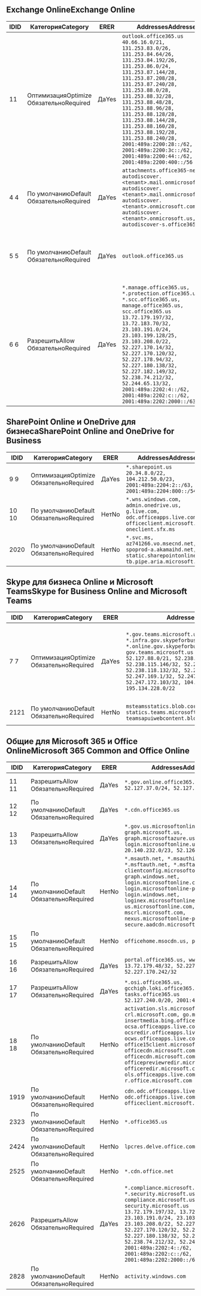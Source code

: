 <!--THIS FILE IS AUTOMATICALLY GENERATED. MANUAL CHANGES WILL BE OVERWRITTEN.-->
<!--Please contact the Office 365 Endpoints team with any questions.-->
<!--USGovGCCHigh endpoints version 2021011500-->
<!--File generated 2021-01-15 17:00:01.4418-->

## <a name="exchange-online"></a><span data-ttu-id="9f7e1-101">Exchange Online</span><span class="sxs-lookup"><span data-stu-id="9f7e1-101">Exchange Online</span></span>

<span data-ttu-id="9f7e1-102">ID</span><span class="sxs-lookup"><span data-stu-id="9f7e1-102">ID</span></span> | <span data-ttu-id="9f7e1-103">Категория</span><span class="sxs-lookup"><span data-stu-id="9f7e1-103">Category</span></span> | <span data-ttu-id="9f7e1-104">ER</span><span class="sxs-lookup"><span data-stu-id="9f7e1-104">ER</span></span> | <span data-ttu-id="9f7e1-105">Addresses</span><span class="sxs-lookup"><span data-stu-id="9f7e1-105">Addresses</span></span> | <span data-ttu-id="9f7e1-106">Порты</span><span class="sxs-lookup"><span data-stu-id="9f7e1-106">Ports</span></span>
-- | -------------------- | --- | ------------------------------------------------------------------------------------------------------------------------------------------------------------------------------------------------------------------------------------------------------------------------------------------------------------------------------------------------------------------------------------------------------------------------------------------------ | -------------------------------
<span data-ttu-id="9f7e1-107">1</span><span class="sxs-lookup"><span data-stu-id="9f7e1-107">1</span></span> | <span data-ttu-id="9f7e1-108">Оптимизация</span><span class="sxs-lookup"><span data-stu-id="9f7e1-108">Optimize</span></span><BR><span data-ttu-id="9f7e1-109">Обязательно</span><span class="sxs-lookup"><span data-stu-id="9f7e1-109">Required</span></span> | <span data-ttu-id="9f7e1-110">Да</span><span class="sxs-lookup"><span data-stu-id="9f7e1-110">Yes</span></span> | `outlook.office365.us`<BR>`40.66.16.0/21, 131.253.83.0/26, 131.253.84.64/26, 131.253.84.192/26, 131.253.86.0/24, 131.253.87.144/28, 131.253.87.208/28, 131.253.87.240/28, 131.253.88.0/28, 131.253.88.32/28, 131.253.88.48/28, 131.253.88.96/28, 131.253.88.128/28, 131.253.88.144/28, 131.253.88.160/28, 131.253.88.192/28, 131.253.88.240/28, 2001:489a:2200:28::/62, 2001:489a:2200:3c::/62, 2001:489a:2200:44::/62, 2001:489a:2200:400::/56` | <span data-ttu-id="9f7e1-111">**TCP:** 443, 80</span><span class="sxs-lookup"><span data-stu-id="9f7e1-111">**TCP:** 443, 80</span></span>
<span data-ttu-id="9f7e1-112">4 </span><span class="sxs-lookup"><span data-stu-id="9f7e1-112">4</span></span> | <span data-ttu-id="9f7e1-113">По умолчанию</span><span class="sxs-lookup"><span data-stu-id="9f7e1-113">Default</span></span><BR><span data-ttu-id="9f7e1-114">Обязательно</span><span class="sxs-lookup"><span data-stu-id="9f7e1-114">Required</span></span> | <span data-ttu-id="9f7e1-115">Да</span><span class="sxs-lookup"><span data-stu-id="9f7e1-115">Yes</span></span> | `attachments.office365-net.us, autodiscover.<tenant>.mail.onmicrosoft.com, autodiscover.<tenant>.mail.onmicrosoft.us, autodiscover.<tenant>.onmicrosoft.com, autodiscover.<tenant>.onmicrosoft.us, autodiscover-s.office365.us` | <span data-ttu-id="9f7e1-116">**TCP:** 443, 80</span><span class="sxs-lookup"><span data-stu-id="9f7e1-116">**TCP:** 443, 80</span></span>
<span data-ttu-id="9f7e1-117">5 </span><span class="sxs-lookup"><span data-stu-id="9f7e1-117">5</span></span> | <span data-ttu-id="9f7e1-118">По умолчанию</span><span class="sxs-lookup"><span data-stu-id="9f7e1-118">Default</span></span><BR><span data-ttu-id="9f7e1-119">Обязательно</span><span class="sxs-lookup"><span data-stu-id="9f7e1-119">Required</span></span> | <span data-ttu-id="9f7e1-120">Да</span><span class="sxs-lookup"><span data-stu-id="9f7e1-120">Yes</span></span> | `outlook.office365.us` | <span data-ttu-id="9f7e1-121">**TCP:** 143, 25, 587, 993, 995</span><span class="sxs-lookup"><span data-stu-id="9f7e1-121">**TCP:** 143, 25, 587, 993, 995</span></span>
<span data-ttu-id="9f7e1-122">6 </span><span class="sxs-lookup"><span data-stu-id="9f7e1-122">6</span></span> | <span data-ttu-id="9f7e1-123">Разрешить</span><span class="sxs-lookup"><span data-stu-id="9f7e1-123">Allow</span></span><BR><span data-ttu-id="9f7e1-124">Обязательно</span><span class="sxs-lookup"><span data-stu-id="9f7e1-124">Required</span></span> | <span data-ttu-id="9f7e1-125">Да</span><span class="sxs-lookup"><span data-stu-id="9f7e1-125">Yes</span></span> | `*.manage.office365.us, *.protection.office365.us, *.scc.office365.us, manage.office365.us, scc.office365.us`<BR>`13.72.179.197/32, 13.72.183.70/32, 23.103.191.0/24, 23.103.199.128/25, 23.103.208.0/22, 52.227.170.14/32, 52.227.170.120/32, 52.227.178.94/32, 52.227.180.138/32, 52.227.182.149/32, 52.238.74.212/32, 52.244.65.13/32, 2001:489a:2202:4::/62, 2001:489a:2202:c::/62, 2001:489a:2202:2000::/63` | <span data-ttu-id="9f7e1-126">**TCP:** 25, 443</span><span class="sxs-lookup"><span data-stu-id="9f7e1-126">**TCP:** 25, 443</span></span>

## <a name="sharepoint-online-and-onedrive-for-business"></a><span data-ttu-id="9f7e1-127">SharePoint Online и OneDrive для бизнеса</span><span class="sxs-lookup"><span data-stu-id="9f7e1-127">SharePoint Online and OneDrive for Business</span></span>

<span data-ttu-id="9f7e1-128">ID</span><span class="sxs-lookup"><span data-stu-id="9f7e1-128">ID</span></span> | <span data-ttu-id="9f7e1-129">Категория</span><span class="sxs-lookup"><span data-stu-id="9f7e1-129">Category</span></span> | <span data-ttu-id="9f7e1-130">ER</span><span class="sxs-lookup"><span data-stu-id="9f7e1-130">ER</span></span> | <span data-ttu-id="9f7e1-131">Addresses</span><span class="sxs-lookup"><span data-stu-id="9f7e1-131">Addresses</span></span> | <span data-ttu-id="9f7e1-132">Порты</span><span class="sxs-lookup"><span data-stu-id="9f7e1-132">Ports</span></span>
-- | -------------------- | --- | ------------------------------------------------------------------------------------------------------------------------- | ----------------
<span data-ttu-id="9f7e1-133">9 </span><span class="sxs-lookup"><span data-stu-id="9f7e1-133">9</span></span> | <span data-ttu-id="9f7e1-134">Оптимизация</span><span class="sxs-lookup"><span data-stu-id="9f7e1-134">Optimize</span></span><BR><span data-ttu-id="9f7e1-135">Обязательно</span><span class="sxs-lookup"><span data-stu-id="9f7e1-135">Required</span></span> | <span data-ttu-id="9f7e1-136">Да</span><span class="sxs-lookup"><span data-stu-id="9f7e1-136">Yes</span></span> | `*.sharepoint.us`<BR>`20.34.8.0/22, 104.212.50.0/23, 2001:489a:2204:2::/63, 2001:489a:2204:800::/54` | <span data-ttu-id="9f7e1-137">**TCP:** 443, 80</span><span class="sxs-lookup"><span data-stu-id="9f7e1-137">**TCP:** 443, 80</span></span>
<span data-ttu-id="9f7e1-138">10 </span><span class="sxs-lookup"><span data-stu-id="9f7e1-138">10</span></span> | <span data-ttu-id="9f7e1-139">По умолчанию</span><span class="sxs-lookup"><span data-stu-id="9f7e1-139">Default</span></span><BR><span data-ttu-id="9f7e1-140">Обязательно</span><span class="sxs-lookup"><span data-stu-id="9f7e1-140">Required</span></span> | <span data-ttu-id="9f7e1-141">Нет</span><span class="sxs-lookup"><span data-stu-id="9f7e1-141">No</span></span> | `*.wns.windows.com, admin.onedrive.us, g.live.com, odc.officeapps.live.com, officeclient.microsoft.com, oneclient.sfx.ms` | <span data-ttu-id="9f7e1-142">**TCP:** 443, 80</span><span class="sxs-lookup"><span data-stu-id="9f7e1-142">**TCP:** 443, 80</span></span>
<span data-ttu-id="9f7e1-143">20</span><span class="sxs-lookup"><span data-stu-id="9f7e1-143">20</span></span> | <span data-ttu-id="9f7e1-144">По умолчанию</span><span class="sxs-lookup"><span data-stu-id="9f7e1-144">Default</span></span><BR><span data-ttu-id="9f7e1-145">Обязательно</span><span class="sxs-lookup"><span data-stu-id="9f7e1-145">Required</span></span> | <span data-ttu-id="9f7e1-146">Нет</span><span class="sxs-lookup"><span data-stu-id="9f7e1-146">No</span></span> | `*.svc.ms, az741266.vo.msecnd.net, spoprod-a.akamaihd.net, static.sharepointonline.com, tb.pipe.aria.microsoft.com` | <span data-ttu-id="9f7e1-147">**TCP:** 443, 80</span><span class="sxs-lookup"><span data-stu-id="9f7e1-147">**TCP:** 443, 80</span></span>

## <a name="skype-for-business-online-and-microsoft-teams"></a><span data-ttu-id="9f7e1-148">Skype для бизнеса Online и Microsoft Teams</span><span class="sxs-lookup"><span data-stu-id="9f7e1-148">Skype for Business Online and Microsoft Teams</span></span>

<span data-ttu-id="9f7e1-149">ID</span><span class="sxs-lookup"><span data-stu-id="9f7e1-149">ID</span></span> | <span data-ttu-id="9f7e1-150">Категория</span><span class="sxs-lookup"><span data-stu-id="9f7e1-150">Category</span></span> | <span data-ttu-id="9f7e1-151">ER</span><span class="sxs-lookup"><span data-stu-id="9f7e1-151">ER</span></span> | <span data-ttu-id="9f7e1-152">Addresses</span><span class="sxs-lookup"><span data-stu-id="9f7e1-152">Addresses</span></span> | <span data-ttu-id="9f7e1-153">Порты</span><span class="sxs-lookup"><span data-stu-id="9f7e1-153">Ports</span></span>
-- | -------------------- | --- | --------------------------------------------------------------------------------------------------------------------------------------------------------------------------------------------------------------------------------------------------------------------------------------------------------------------------------- | ---------------------------------------------------
<span data-ttu-id="9f7e1-154">7 </span><span class="sxs-lookup"><span data-stu-id="9f7e1-154">7</span></span> | <span data-ttu-id="9f7e1-155">Оптимизация</span><span class="sxs-lookup"><span data-stu-id="9f7e1-155">Optimize</span></span><BR><span data-ttu-id="9f7e1-156">Обязательно</span><span class="sxs-lookup"><span data-stu-id="9f7e1-156">Required</span></span> | <span data-ttu-id="9f7e1-157">Да</span><span class="sxs-lookup"><span data-stu-id="9f7e1-157">Yes</span></span> | `*.gov.teams.microsoft.us, *.infra.gov.skypeforbusiness.us, *.online.gov.skypeforbusiness.us, gov.teams.microsoft.us`<BR>`52.127.88.0/21, 52.238.114.160/32, 52.238.115.146/32, 52.238.117.171/32, 52.238.118.132/32, 52.247.167.192/32, 52.247.169.1/32, 52.247.172.50/32, 52.247.172.103/32, 104.212.44.0/22, 195.134.228.0/22` | <span data-ttu-id="9f7e1-158">**TCP:** 443, 80</span><span class="sxs-lookup"><span data-stu-id="9f7e1-158">**TCP:** 443, 80</span></span><BR><span data-ttu-id="9f7e1-159">**UDP:** 3478, 3479, 3480, 3481</span><span class="sxs-lookup"><span data-stu-id="9f7e1-159">**UDP:** 3478, 3479, 3480, 3481</span></span>
<span data-ttu-id="9f7e1-160">21</span><span class="sxs-lookup"><span data-stu-id="9f7e1-160">21</span></span> | <span data-ttu-id="9f7e1-161">По умолчанию</span><span class="sxs-lookup"><span data-stu-id="9f7e1-161">Default</span></span><BR><span data-ttu-id="9f7e1-162">Обязательно</span><span class="sxs-lookup"><span data-stu-id="9f7e1-162">Required</span></span> | <span data-ttu-id="9f7e1-163">Нет</span><span class="sxs-lookup"><span data-stu-id="9f7e1-163">No</span></span> | `msteamsstatics.blob.core.usgovcloudapi.net, statics.teams.microsoft.com, teamsapuiwebcontent.blob.core.usgovcloudapi.net` | <span data-ttu-id="9f7e1-164">**TCP:** 443</span><span class="sxs-lookup"><span data-stu-id="9f7e1-164">**TCP:** 443</span></span>

## <a name="microsoft-365-common-and-office-online"></a><span data-ttu-id="9f7e1-165">Общие для Microsoft 365 и Office Online</span><span class="sxs-lookup"><span data-stu-id="9f7e1-165">Microsoft 365 Common and Office Online</span></span>

<span data-ttu-id="9f7e1-166">ID</span><span class="sxs-lookup"><span data-stu-id="9f7e1-166">ID</span></span> | <span data-ttu-id="9f7e1-167">Категория</span><span class="sxs-lookup"><span data-stu-id="9f7e1-167">Category</span></span> | <span data-ttu-id="9f7e1-168">ER</span><span class="sxs-lookup"><span data-stu-id="9f7e1-168">ER</span></span> | <span data-ttu-id="9f7e1-169">Addresses</span><span class="sxs-lookup"><span data-stu-id="9f7e1-169">Addresses</span></span> | <span data-ttu-id="9f7e1-170">Порты</span><span class="sxs-lookup"><span data-stu-id="9f7e1-170">Ports</span></span>
-- | ------------------- | --- | -------------------------------------------------------------------------------------------------------------------------------------------------------------------------------------------------------------------------------------------------------------------------------------------------------------------------------------------------------------------------------------------------------- | ----------------
<span data-ttu-id="9f7e1-171">11 </span><span class="sxs-lookup"><span data-stu-id="9f7e1-171">11</span></span> | <span data-ttu-id="9f7e1-172">Разрешить</span><span class="sxs-lookup"><span data-stu-id="9f7e1-172">Allow</span></span><BR><span data-ttu-id="9f7e1-173">Обязательно</span><span class="sxs-lookup"><span data-stu-id="9f7e1-173">Required</span></span> | <span data-ttu-id="9f7e1-174">Да</span><span class="sxs-lookup"><span data-stu-id="9f7e1-174">Yes</span></span> | `*.gov.online.office365.us`<BR>`52.127.37.0/24, 52.127.82.0/23` | <span data-ttu-id="9f7e1-175">**TCP:** 443</span><span class="sxs-lookup"><span data-stu-id="9f7e1-175">**TCP:** 443</span></span>
<span data-ttu-id="9f7e1-176">12 </span><span class="sxs-lookup"><span data-stu-id="9f7e1-176">12</span></span> | <span data-ttu-id="9f7e1-177">По умолчанию</span><span class="sxs-lookup"><span data-stu-id="9f7e1-177">Default</span></span><BR><span data-ttu-id="9f7e1-178">Обязательно</span><span class="sxs-lookup"><span data-stu-id="9f7e1-178">Required</span></span> | <span data-ttu-id="9f7e1-179">Да</span><span class="sxs-lookup"><span data-stu-id="9f7e1-179">Yes</span></span> | `*.cdn.office365.us` | <span data-ttu-id="9f7e1-180">**TCP:** 443</span><span class="sxs-lookup"><span data-stu-id="9f7e1-180">**TCP:** 443</span></span>
<span data-ttu-id="9f7e1-181">13 </span><span class="sxs-lookup"><span data-stu-id="9f7e1-181">13</span></span> | <span data-ttu-id="9f7e1-182">Разрешить</span><span class="sxs-lookup"><span data-stu-id="9f7e1-182">Allow</span></span><BR><span data-ttu-id="9f7e1-183">Обязательно</span><span class="sxs-lookup"><span data-stu-id="9f7e1-183">Required</span></span> | <span data-ttu-id="9f7e1-184">Да</span><span class="sxs-lookup"><span data-stu-id="9f7e1-184">Yes</span></span> | `*.gov.us.microsoftonline.com, graph.microsoft.us, graph.microsoftazure.us, login.microsoftonline.us`<BR>`20.140.232.0/23, 52.126.194.0/23` | <span data-ttu-id="9f7e1-185">**TCP:** 443</span><span class="sxs-lookup"><span data-stu-id="9f7e1-185">**TCP:** 443</span></span>
<span data-ttu-id="9f7e1-186">14 </span><span class="sxs-lookup"><span data-stu-id="9f7e1-186">14</span></span> | <span data-ttu-id="9f7e1-187">По умолчанию</span><span class="sxs-lookup"><span data-stu-id="9f7e1-187">Default</span></span><BR><span data-ttu-id="9f7e1-188">Обязательно</span><span class="sxs-lookup"><span data-stu-id="9f7e1-188">Required</span></span> | <span data-ttu-id="9f7e1-189">Нет</span><span class="sxs-lookup"><span data-stu-id="9f7e1-189">No</span></span> | `*.msauth.net, *.msauthimages.us, *.msftauth.net, *.msftauthimages.us, clientconfig.microsoftonline-p.net, graph.windows.net, login.microsoftonline.com, login.microsoftonline-p.com, login.windows.net, loginex.microsoftonline.com, login-us.microsoftonline.com, mscrl.microsoft.com, nexus.microsoftonline-p.com, secure.aadcdn.microsoftonline-p.com` | <span data-ttu-id="9f7e1-190">**TCP:** 443</span><span class="sxs-lookup"><span data-stu-id="9f7e1-190">**TCP:** 443</span></span>
<span data-ttu-id="9f7e1-191">15 </span><span class="sxs-lookup"><span data-stu-id="9f7e1-191">15</span></span> | <span data-ttu-id="9f7e1-192">По умолчанию</span><span class="sxs-lookup"><span data-stu-id="9f7e1-192">Default</span></span><BR><span data-ttu-id="9f7e1-193">Обязательно</span><span class="sxs-lookup"><span data-stu-id="9f7e1-193">Required</span></span> | <span data-ttu-id="9f7e1-194">Нет</span><span class="sxs-lookup"><span data-stu-id="9f7e1-194">No</span></span> | `officehome.msocdn.us, prod.msocdn.us` | <span data-ttu-id="9f7e1-195">**TCP:** 443, 80</span><span class="sxs-lookup"><span data-stu-id="9f7e1-195">**TCP:** 443, 80</span></span>
<span data-ttu-id="9f7e1-196">16 </span><span class="sxs-lookup"><span data-stu-id="9f7e1-196">16</span></span> | <span data-ttu-id="9f7e1-197">Разрешить</span><span class="sxs-lookup"><span data-stu-id="9f7e1-197">Allow</span></span><BR><span data-ttu-id="9f7e1-198">Обязательно</span><span class="sxs-lookup"><span data-stu-id="9f7e1-198">Required</span></span> | <span data-ttu-id="9f7e1-199">Да</span><span class="sxs-lookup"><span data-stu-id="9f7e1-199">Yes</span></span> | `portal.office365.us, www.office365.us`<BR>`13.72.179.48/32, 52.227.167.206/32, 52.227.170.242/32` | <span data-ttu-id="9f7e1-200">**TCP:** 443, 80</span><span class="sxs-lookup"><span data-stu-id="9f7e1-200">**TCP:** 443, 80</span></span>
<span data-ttu-id="9f7e1-201">17 </span><span class="sxs-lookup"><span data-stu-id="9f7e1-201">17</span></span> | <span data-ttu-id="9f7e1-202">Разрешить</span><span class="sxs-lookup"><span data-stu-id="9f7e1-202">Allow</span></span><BR><span data-ttu-id="9f7e1-203">Обязательно</span><span class="sxs-lookup"><span data-stu-id="9f7e1-203">Required</span></span> | <span data-ttu-id="9f7e1-204">Да</span><span class="sxs-lookup"><span data-stu-id="9f7e1-204">Yes</span></span> | `*.osi.office365.us, gcchigh.loki.office365.us, tasks.office365.us`<BR>`52.127.240.0/20, 2001:489a:2206::/48` | <span data-ttu-id="9f7e1-205">**TCP:** 443</span><span class="sxs-lookup"><span data-stu-id="9f7e1-205">**TCP:** 443</span></span>
<span data-ttu-id="9f7e1-206">18 </span><span class="sxs-lookup"><span data-stu-id="9f7e1-206">18</span></span> | <span data-ttu-id="9f7e1-207">По умолчанию</span><span class="sxs-lookup"><span data-stu-id="9f7e1-207">Default</span></span><BR><span data-ttu-id="9f7e1-208">Обязательно</span><span class="sxs-lookup"><span data-stu-id="9f7e1-208">Required</span></span> | <span data-ttu-id="9f7e1-209">Нет</span><span class="sxs-lookup"><span data-stu-id="9f7e1-209">No</span></span> | `activation.sls.microsoft.com, crl.microsoft.com, go.microsoft.com, insertmedia.bing.office.net, ocsa.officeapps.live.com, ocsredir.officeapps.live.com, ocws.officeapps.live.com, office15client.microsoft.com, officecdn.microsoft.com, officecdn.microsoft.com.edgesuite.net, officepreviewredir.microsoft.com, officeredir.microsoft.com, ols.officeapps.live.com, r.office.microsoft.com` | <span data-ttu-id="9f7e1-210">**TCP:** 443, 80</span><span class="sxs-lookup"><span data-stu-id="9f7e1-210">**TCP:** 443, 80</span></span>
<span data-ttu-id="9f7e1-211">19</span><span class="sxs-lookup"><span data-stu-id="9f7e1-211">19</span></span> | <span data-ttu-id="9f7e1-212">По умолчанию</span><span class="sxs-lookup"><span data-stu-id="9f7e1-212">Default</span></span><BR><span data-ttu-id="9f7e1-213">Обязательно</span><span class="sxs-lookup"><span data-stu-id="9f7e1-213">Required</span></span> | <span data-ttu-id="9f7e1-214">Нет</span><span class="sxs-lookup"><span data-stu-id="9f7e1-214">No</span></span> | `cdn.odc.officeapps.live.com, odc.officeapps.live.com, officeclient.microsoft.com` | <span data-ttu-id="9f7e1-215">**TCP:** 443, 80</span><span class="sxs-lookup"><span data-stu-id="9f7e1-215">**TCP:** 443, 80</span></span>
<span data-ttu-id="9f7e1-216">23</span><span class="sxs-lookup"><span data-stu-id="9f7e1-216">23</span></span> | <span data-ttu-id="9f7e1-217">По умолчанию</span><span class="sxs-lookup"><span data-stu-id="9f7e1-217">Default</span></span><BR><span data-ttu-id="9f7e1-218">Обязательно</span><span class="sxs-lookup"><span data-stu-id="9f7e1-218">Required</span></span> | <span data-ttu-id="9f7e1-219">Нет</span><span class="sxs-lookup"><span data-stu-id="9f7e1-219">No</span></span> | `*.office365.us` | <span data-ttu-id="9f7e1-220">**TCP:** 443, 80</span><span class="sxs-lookup"><span data-stu-id="9f7e1-220">**TCP:** 443, 80</span></span>
<span data-ttu-id="9f7e1-221">24</span><span class="sxs-lookup"><span data-stu-id="9f7e1-221">24</span></span> | <span data-ttu-id="9f7e1-222">По умолчанию</span><span class="sxs-lookup"><span data-stu-id="9f7e1-222">Default</span></span><BR><span data-ttu-id="9f7e1-223">Обязательно</span><span class="sxs-lookup"><span data-stu-id="9f7e1-223">Required</span></span> | <span data-ttu-id="9f7e1-224">Нет</span><span class="sxs-lookup"><span data-stu-id="9f7e1-224">No</span></span> | `lpcres.delve.office.com` | <span data-ttu-id="9f7e1-225">**TCP:** 443</span><span class="sxs-lookup"><span data-stu-id="9f7e1-225">**TCP:** 443</span></span>
<span data-ttu-id="9f7e1-226">25</span><span class="sxs-lookup"><span data-stu-id="9f7e1-226">25</span></span> | <span data-ttu-id="9f7e1-227">По умолчанию</span><span class="sxs-lookup"><span data-stu-id="9f7e1-227">Default</span></span><BR><span data-ttu-id="9f7e1-228">Обязательно</span><span class="sxs-lookup"><span data-stu-id="9f7e1-228">Required</span></span> | <span data-ttu-id="9f7e1-229">Нет</span><span class="sxs-lookup"><span data-stu-id="9f7e1-229">No</span></span> | `*.cdn.office.net` | <span data-ttu-id="9f7e1-230">**TCP:** 443</span><span class="sxs-lookup"><span data-stu-id="9f7e1-230">**TCP:** 443</span></span>
<span data-ttu-id="9f7e1-231">26</span><span class="sxs-lookup"><span data-stu-id="9f7e1-231">26</span></span> | <span data-ttu-id="9f7e1-232">Разрешить</span><span class="sxs-lookup"><span data-stu-id="9f7e1-232">Allow</span></span><BR><span data-ttu-id="9f7e1-233">Обязательно</span><span class="sxs-lookup"><span data-stu-id="9f7e1-233">Required</span></span> | <span data-ttu-id="9f7e1-234">Да</span><span class="sxs-lookup"><span data-stu-id="9f7e1-234">Yes</span></span> | `*.compliance.microsoft.us, *.security.microsoft.us, compliance.microsoft.us, security.microsoft.us`<BR>`13.72.179.197/32, 13.72.183.70/32, 23.103.191.0/24, 23.103.199.128/25, 23.103.208.0/22, 52.227.170.14/32, 52.227.170.120/32, 52.227.178.94/32, 52.227.180.138/32, 52.227.182.149/32, 52.238.74.212/32, 52.244.65.13/32, 2001:489a:2202:4::/62, 2001:489a:2202:c::/62, 2001:489a:2202:2000::/63` | <span data-ttu-id="9f7e1-235">**TCP:** 443, 80</span><span class="sxs-lookup"><span data-stu-id="9f7e1-235">**TCP:** 443, 80</span></span>
<span data-ttu-id="9f7e1-236">28</span><span class="sxs-lookup"><span data-stu-id="9f7e1-236">28</span></span> | <span data-ttu-id="9f7e1-237">По умолчанию</span><span class="sxs-lookup"><span data-stu-id="9f7e1-237">Default</span></span><BR><span data-ttu-id="9f7e1-238">Обязательно</span><span class="sxs-lookup"><span data-stu-id="9f7e1-238">Required</span></span> | <span data-ttu-id="9f7e1-239">Нет</span><span class="sxs-lookup"><span data-stu-id="9f7e1-239">No</span></span> | `activity.windows.com` | <span data-ttu-id="9f7e1-240">**TCP:** 443</span><span class="sxs-lookup"><span data-stu-id="9f7e1-240">**TCP:** 443</span></span>
